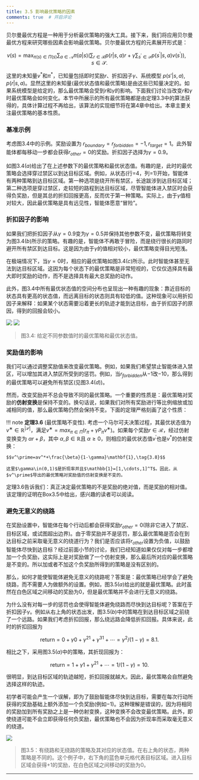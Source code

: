 ```yaml
---
title: 3.5 影响最优策略的因素
comments: true  # 开启评论
---
```

贝尔曼最优方程是一种用于分析最优策略的强大工具。接下来，我们将应用贝尔曼最优方程来研究哪些因素会影响最优策略。贝尔曼最优方程的元素展开形式是：

$$v(s)=\max_{\pi(s)\in\Pi(s)}\sum_{a\in\mathcal{A}}\pi(a|s)\left(\sum_{r\in\mathcal{R}}p(r|s,a)r+\gamma\sum_{s^{\prime}\in\mathcal{S}}p(s^{\prime}|s,a)v(s^{\prime})\right),\quad s\in\mathcal{S}.$$

这里的未知量$v^*$和$\pi^*$，已知量包括即时奖励$r$、折扣因子$\gamma$、系统模型 $p(s'|s,a), p(r|s,a)$。显然这里的未知量(最优状态值和最优策略)是由这些已知量决定的。如果系统模型是给定的，那么最优策略会受到$r$和$\gamma$的影响。下面我们讨论当改变$r$和$\gamma$时最优策略会如何变化。本节中所展示的所有最优策略都是由定理$3.3$中的算法获得的，具体计算过程不再给出，该算法的实现细节将在第$4$章中给出。本章主要关注最优策略的基本性质。

### 基准示例

考虑图$3.4$中的示例。奖励设置为 $r_{boundary} = r_{forbidden} = −1,r_{target} = 1$。此外智能体都每移动一步都会获得$r_{other}=0$的奖励。折扣因子选择为$\gamma= 0.9$。

如图$3.4(a)$给出了在上述参数下的最优策略和最优状态值。有趣的是，此时的最优策略会选择穿过禁区以到达目标区域。例如，从状态(行=4，列=1)开始，智能体有两种策略到达目标区域。第一种选项是绕开所有禁区，长途跋涉到达目标区域；第二种选项是穿过禁区，走较短的路程到达目标区域，尽管智能体进入禁区时会获得负奖励，但是其总的折扣回报更高，反而优于第一种策略。实际上，由于$\gamma$值相对较大，因此最优策略是具有远见性，智能体愿意“冒险”。

### 折扣因子的影响

如果我们把折扣因子从$\gamma= 0.9$变为$\gamma= 0.5$并保持其他参数不变，最优策略将转变为图$3.4(b)$所示的策略。有趣的是，智能体不再敢于冒险，而是绕行很长的路同时避开所有禁区到达目标。这是因为由于$\gamma$的值相对较小，最优策略变得目光短浅。

在极端情况下，当$\gamma= 0$时，相应的最优策略如图$3.4(c)$所示。此时智能体甚至无法到达目标区域。这因为每个状态下的最优策略是非常短视的，它仅仅选择具有最大即时奖励的动作，而不是选择具有最大总奖励的动作。

此外，图$3.4$中所有最优状态值的空间分布也呈现出一种有趣的现象：靠近目标的状态具有更高的状态值，而远离目标的状态则具有较低的值。这种现象可以用折扣因子来解释：如果某个状态需要沿着更长的轨迹才能到达目标，由于折扣因子的原因，得到的回报会较小。

 ![](../img/03/3.png)
 ![](../img/03/4.png)
 > 图$3.4$: 给定不同参数值时的最优策略和最优状态值。

### 奖励值的影响

我们可以通过调整奖励值来改变最优策略。例如，如果我们希望禁止智能体进入禁区，可以增加其进入禁区所受到的惩罚。例如，当$r_{forbidden}$从$-1$改$-10$，那么得到的最优策略可以避免所有禁区(见图$3.4(d)$)。

然而，改变奖励并不总会导致不同的最优策略。一个重要的性质是：最优策略对奖励的**仿射变换**是保持不变的。换句话说，如果我们对所有奖励进行等比例缩放或加减相同的值，那么最优策略仍然会保持不变。下面的定理严格刻画了这个性质：

!!! note
    **定理3.6** (最优策略不变性). 考虑一个马尔可夫决策过程，其最优状态值为$v^∗\in \mathbb{R}^{|\mathcal{S}|}$，满足$v^∗ = max_{\pi\in\Pi}(r_\pi + \gamma P_\pi v^∗)$。如果每个奖励$r\in \mathcal{R}$，经过仿射变换变为 $\alpha r + \beta$，其中 $\alpha,\beta\in \mathbb{R}$且 $α\geq 0$，则相应的最优状态值$v^\prime$也是$v^*$的仿射变换：

    $$v^\prime=av^*+\frac{\beta}{1-\gamma}\mathbf{1},\tag{3.8}$$

    这里$\gamma\in(0,1)$是折现率并且$\mathbb{1}=[1,\cdots,1]^T$。因此，从$v^\prime$导出的最优策略对奖励值的仿射变换是不变的。

定理$3.6$告诉我们：真正决定最优策略的不是奖励的绝对值，而是奖励的相对值。该定理的证明在Box$3.5$中给出，感兴趣的读者可以阅读。

### 避免无意义的绕路

在奖励设置中，智能体在每个行动后都会获得奖励$r_{other} = 0$(除非它进入了禁区、目标区域，或试图超出边界)。由于零奖励并不是惩罚，那么最优策略是否会在到达目标之前采取毫无意义的绕道行为？我们是否应该将$r_{other}$设置为负值，以鼓励智能体尽快到达目标？经过前面小节的讨论，我们已经知道如果仅仅对每一步都增加一个负奖励，这实际上是对奖励做了一个仿射变换，那么最后所对应的最优策略是不变的。所以加或者不加这个负奖励所得到的策略是没有区别的。

那么，如何才能使智能体避免无意义的绕路呢？答案是：最优策略已经学会了避免绕路，而不需要人为做额外的设置。例如，图$3.5(a)$给出的就是最优策略。此时虽然在白色区域之间移动的奖励为$0$，但是最优策略并不会进行无意义的绕路。

为什么没有对每一步的惩罚也会使得智能体避免绕路而尽快到达目标呢？答案在于折扣因子$\gamma$。例如从右上角的状态出发，图$3.5(b)$中的策略在到达目标区域之前绕了一个远路。如果我们考虑折扣回报，那么绕远路会降低折扣回报。具体来说，此时的折扣回报为

$$\mathrm{return}=0+\gamma0+\gamma^21+\gamma^31+\cdots=\gamma^2/(1-\gamma)=8.1.$$

相比之下，采用图$3.5(a)$中的策略，其折现回报为：

$$\mathrm{return}=1+\gamma1+\gamma^21+\cdots=1/(1-\gamma)=10.$$

很明显，到达目标区域的轨迹越短，折扣回报就越大。因此，最优策略会自然避免选择这样的轨迹。

初学者可能会产生一个误解，即为了鼓励智能体尽快到达目标，需要在每次行动所获得的奖励基础上额外添加一个负奖励(例如$-1$)。这种理解是错误的，因为将相同的奖励加到所有奖励之上是一种仿射变换，这种变换不会改变最优策略。此外，即使绕道可能不会立即获得任何负奖励，最优策略也不会因为折现率而采取毫无意义的绕道。

 ![](../img/03/5.png)
 > 图$3.5$：有绕路和无绕路的策略及其对应的状态值。在右上角的状态，两种策略是不同的。这个例子中，右下角的蓝色单元格代表目标区域。进入目标区域会获得$+1$的奖励，在白色区域之间移动的奖励为$0$。
---